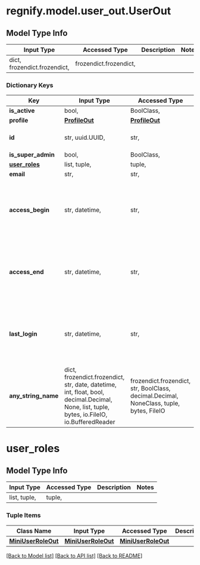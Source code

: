 # regnify.model.user_out.UserOut

## Model Type Info
Input Type | Accessed Type | Description | Notes
------------ | ------------- | ------------- | -------------
dict, frozendict.frozendict,  | frozendict.frozendict,  |  | 

### Dictionary Keys
Key | Input Type | Accessed Type | Description | Notes
------------ | ------------- | ------------- | ------------- | -------------
**is_active** | bool,  | BoolClass,  |  | 
**profile** | [**ProfileOut**](ProfileOut.md) | [**ProfileOut**](ProfileOut.md) |  | 
**id** | str, uuid.UUID,  | str,  |  | value must be a uuid
**is_super_admin** | bool,  | BoolClass,  |  | 
**[user_roles](#user_roles)** | list, tuple,  | tuple,  |  | 
**email** | str,  | str,  |  | 
**access_begin** | str, datetime,  | str,  |  | [optional] value must conform to RFC-3339 date-time
**access_end** | str, datetime,  | str,  |  | [optional] value must conform to RFC-3339 date-time
**last_login** | str, datetime,  | str,  |  | [optional] value must conform to RFC-3339 date-time
**any_string_name** | dict, frozendict.frozendict, str, date, datetime, int, float, bool, decimal.Decimal, None, list, tuple, bytes, io.FileIO, io.BufferedReader | frozendict.frozendict, str, BoolClass, decimal.Decimal, NoneClass, tuple, bytes, FileIO | any string name can be used but the value must be the correct type | [optional]

# user_roles

## Model Type Info
Input Type | Accessed Type | Description | Notes
------------ | ------------- | ------------- | -------------
list, tuple,  | tuple,  |  | 

### Tuple Items
Class Name | Input Type | Accessed Type | Description | Notes
------------- | ------------- | ------------- | ------------- | -------------
[**MiniUserRoleOut**](MiniUserRoleOut.md) | [**MiniUserRoleOut**](MiniUserRoleOut.md) | [**MiniUserRoleOut**](MiniUserRoleOut.md) |  | 

[[Back to Model list]](../../README.md#documentation-for-models) [[Back to API list]](../../README.md#documentation-for-api-endpoints) [[Back to README]](../../README.md)

